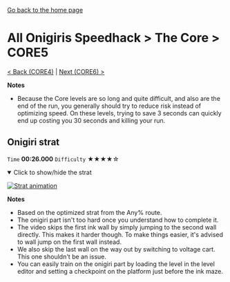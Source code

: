 [Go back to the home page](https://github.com/Doublevil/scbspeedrun)

# All Onigiris Speedhack > The Core > CORE5

[< Back (CORE4)](https://github.com/Doublevil/scbspeedrun/blob/main/levels/arb_sh/CORE/CORE4.md) | [Next (CORE6) >](https://github.com/Doublevil/scbspeedrun/blob/main/levels/arb_sh/CORE/CORE6.md)

**Notes**
- Because the Core levels are so long and quite difficult, and also are the end of the run, you generally should try to reduce risk instead of optimizing speed. On these levels, trying to save 3 seconds can quickly end up costing you 30 seconds and killing your run.

## Onigiri strat

`Time` **00:26.000** `Difficulty` ★★★★☆
<details open>
  <summary>Click to show/hide the strat</summary>

  [![Strat animation](https://github.com/Doublevil/scbspeedrun/blob/main/media/levels/CORE/CORE5_OnigiriStrat.webp)](https://github.com/Doublevil/scbspeedrun/blob/main/media/levels/CORE/CORE5_OnigiriStrat.mp4?raw=true)

  **Notes**
  - Based on the optimized strat from the Any% route.
  - The onigiri part isn't too hard once you understand how to complete it.
  - The video skips the first ink wall by simply jumping to the second wall directly. This makes it harder though. To make things easier, it's advised to wall jump on the first wall instead.
  - We also skip the last wall on the way out by switching to voltage cart. This one shouldn't be an issue.
  - You can easily train on the onigiri part by loading the level in the level editor and setting a checkpoint on the platform just before the ink maze.
</details>
